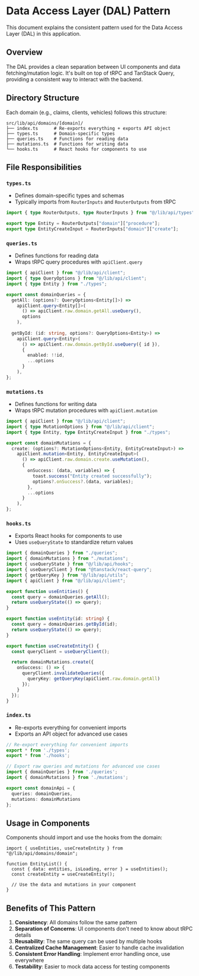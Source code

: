 # Data Access Layer (DAL) Pattern

This document explains the consistent pattern used for the Data Access Layer (DAL) in this application.

## Overview

The DAL provides a clean separation between UI components and data fetching/mutation logic. It's built on top of tRPC and TanStack Query, providing a consistent way to interact with the backend.

## Directory Structure

Each domain (e.g., claims, clients, vehicles) follows this structure:

```
src/lib/api/domains/[domain]/
├── index.ts      # Re-exports everything + exports API object
├── types.ts      # Domain-specific types
├── queries.ts    # Functions for reading data
├── mutations.ts  # Functions for writing data
└── hooks.ts      # React hooks for components to use
```

## File Responsibilities

### `types.ts`

- Defines domain-specific types and schemas
- Typically imports from `RouterInputs` and `RouterOutputs` from tRPC

```typescript
import { type RouterOutputs, type RouterInputs } from "@/lib/api/types";

export type Entity = RouterOutputs["domain"]["procedure"];
export type EntityCreateInput = RouterInputs["domain"]["create"];
```

### `queries.ts`

- Defines functions for reading data
- Wraps tRPC query procedures with `apiClient.query`

```typescript
import { apiClient } from "@/lib/api/client";
import { type QueryOptions } from "@/lib/api/client";
import { type Entity } from "./types";

export const domainQueries = {
  getAll: (options?: QueryOptions<Entity[]>) => 
    apiClient.query<Entity[]>(
      () => apiClient.raw.domain.getAll.useQuery(), 
      options
    ),
  
  getById: (id: string, options?: QueryOptions<Entity>) => 
    apiClient.query<Entity>(
      () => apiClient.raw.domain.getById.useQuery({ id }), 
      {
        enabled: !!id,
        ...options
      }
    ),
};
```

### `mutations.ts`

- Defines functions for writing data
- Wraps tRPC mutation procedures with `apiClient.mutation`

```typescript
import { apiClient } from "@/lib/api/client";
import { type MutationOptions } from "@/lib/api/client";
import { type Entity, type EntityCreateInput } from "./types";

export const domainMutations = {
  create: (options?: MutationOptions<Entity, EntityCreateInput>) => 
    apiClient.mutation<Entity, EntityCreateInput>(
      () => apiClient.raw.domain.create.useMutation(),
      {
        onSuccess: (data, variables) => {
          toast.success("Entity created successfully");
          options?.onSuccess?.(data, variables);
        },
        ...options
      }
    ),
};
```

### `hooks.ts`

- Exports React hooks for components to use
- Uses `useQueryState` to standardize return values

```typescript
import { domainQueries } from "./queries";
import { domainMutations } from "./mutations";
import { useQueryState } from "@/lib/api/hooks";
import { useQueryClient } from "@tanstack/react-query";
import { getQueryKey } from "@/lib/api/utils";
import { apiClient } from "@/lib/api/client";

export function useEntities() {
  const query = domainQueries.getAll();
  return useQueryState(() => query);
}

export function useEntity(id: string) {
  const query = domainQueries.getById(id);
  return useQueryState(() => query);
}

export function useCreateEntity() {
  const queryClient = useQueryClient();

  return domainMutations.create({
    onSuccess: () => {
      queryClient.invalidateQueries({ 
        queryKey: getQueryKey(apiClient.raw.domain.getAll) 
      });
    }
  });
}
```

### `index.ts`

- Re-exports everything for convenient imports
- Exports an API object for advanced use cases

```typescript
// Re-export everything for convenient imports
export * from './types';
export * from './hooks';

// Export raw queries and mutations for advanced use cases
import { domainQueries } from './queries';
import { domainMutations } from './mutations';

export const domainApi = {
  queries: domainQueries,
  mutations: domainMutations
};
```

## Usage in Components

Components should import and use the hooks from the domain:

```tsx
import { useEntities, useCreateEntity } from "@/lib/api/domains/domain";

function EntityList() {
  const { data: entities, isLoading, error } = useEntities();
  const createEntity = useCreateEntity();

  // Use the data and mutations in your component
}
```

## Benefits of This Pattern

1. **Consistency**: All domains follow the same pattern
2. **Separation of Concerns**: UI components don't need to know about tRPC details
3. **Reusability**: The same query can be used by multiple hooks
4. **Centralized Cache Management**: Easier to handle cache invalidation
5. **Consistent Error Handling**: Implement error handling once, use everywhere
6. **Testability**: Easier to mock data access for testing components
